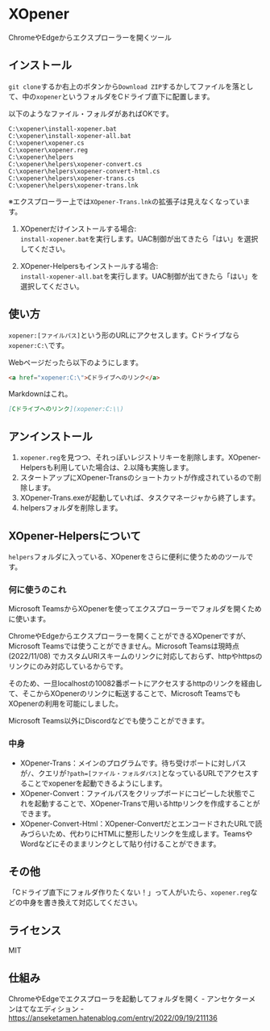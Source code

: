 # XOpener

ChromeやEdgeからエクスプローラーを開くツール


## インストール

`git clone`するか右上のボタンから`Download ZIP`するかしてファイルを落として、中の`xopener`というフォルダをCドライブ直下に配置します。

以下のようなファイル・フォルダがあればOKです。

```
C:\xopener\install-xopener.bat
C:\xopener\install-xopener-all.bat
C:\xopener\xopener.cs
C:\xopener\xopener.reg
C:\xopener\helpers
C:\xopener\helpers\xopener-convert.cs
C:\xopener\helpers\xopener-convert-html.cs
C:\xopener\helpers\xopener-trans.cs
C:\xopener\helpers\xopener-trans.lnk
```

※エクスプローラー上では`XOpener-Trans.lnk`の拡張子は見えなくなっています。

1. XOpenerだけインストールする場合:  
`install-xopener.bat`を実行します。UAC制御が出てきたら「はい」を選択してください。

2. XOpener-Helpersもインストールする場合:  
`install-xopener-all.bat`を実行します。UAC制御が出てきたら「はい」を選択してください。


## 使い方

`xopener:[ファイルパス]`という形のURLにアクセスします。Cドライブなら`xopener:C:\`です。

Webページだったら以下のようにします。

```html
<a href="xopener:C:\">Cドライブへのリンク</a>
```

Markdownはこれ。

```markdown
[Cドライブへのリンク](xopener:C:\\)
```


## アンインストール

1. `xopener.reg`を見つつ、それっぽいレジストリキーを削除します。XOpener-Helpersも利用していた場合は、2.以降も実施します。
2. スタートアップにXOpener-Transのショートカットが作成されているので削除します。
3. XOpener-Trans.exeが起動していれば、タスクマネージャから終了します。
4. helpersフォルダを削除します。


## XOpener-Helpersについて

`helpers`フォルダに入っている、XOpenerをさらに便利に使うためのツールです。

### 何に使うのこれ

Microsoft TeamsからXOpenerを使ってエクスプローラーでフォルダを開くために使います。

ChromeやEdgeからエクスプローラーを開くことができるXOpenerですが、Microsoft Teamsでは使うことができません。Microsoft Teamsは現時点 (2022/11/08) でカスタムURIスキームのリンクに対応しておらず、httpやhttpsのリンクにのみ対応しているからです。

そのため、一旦localhostの10082番ポートにアクセスするhttpのリンクを経由して、そこからXOpenerのリンクに転送することで、Microsoft TeamsでもXOpenerの利用を可能にしました。

Microsoft Teams以外にDiscordなどでも使うことができます。


### 中身

* XOpener-Trans：メインのプログラムです。待ち受けポートに対しパスが`/`、クエリが`?path=[ファイル・フォルダパス]`となっているURLでアクセスすることでxopenerを起動できるようにします。
* XOpener-Convert：ファイルパスをクリップボードにコピーした状態でこれを起動することで、XOpener-Transで用いるhttpリンクを作成することができます。
* XOpener-Convert-Html：XOpener-ConvertだとエンコードされたURLで読みづらいため、代わりにHTMLに整形したリンクを生成します。TeamsやWordなどにそのままリンクとして貼り付けることができます。


## その他

「Cドライブ直下にフォルダ作りたくない！」って人がいたら、`xopener.reg`などの中身を書き換えて対応してください。


## ライセンス

MIT


## 仕組み

ChromeやEdgeでエクスプローラを起動してフォルダを開く - アンセケターメンはてなエディション - https://anseketamen.hatenablog.com/entry/2022/09/19/211136

